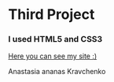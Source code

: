 # Third Project

### I used HTML5 and CSS3

[Here you can see my site :)](https://kravchenkoananas.github.io/russian-travel/index.html)


Anastasia ananas Kravchenko 
